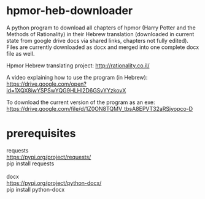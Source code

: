# hpmor-heb-downloader
A python program to download all chapters of hpmor (Harry Potter and the Methods of Rationality) in their Hebrew translation (downloaded in current state from google drive docs via shared links, chapters not fully edited).
Files are currently downloaded as docx and merged into one complete docx file as well.

Hpmor Hebrew translating project: http://rationality.co.il/

A video explaining how to use the program (in Hebrew): https://drive.google.com/open?id=1XQX8iwYSPSwYQG9HLHl2D6GSvYYzkovX

To download the current version of the program as an exe: https://drive.google.com/file/d/1Z0ON8TQMV_tbsA8EPVT32aRSjyopco-D

# prerequisites
requests<br>https://pypi.org/project/requests/<br>pip install requests
<br><br>
docx<br>https://pypi.org/project/python-docx/<br>pip install python-docx
